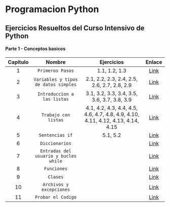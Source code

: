 # Programacion Python
## Ejercicios Resueltos del Curso Intensivo de Python
#### Parte 1 - Conceptos basicos
| Capitulo | Nombre | Ejercicios | Enlace |
| :-------------: |:-------------:| :-------------:| :-------------: |
|1|`Primeros Pasos`|1.1, 1.2, 1.3|[Link](https://github.com/CamarenaAI/Programacion-Python/tree/main/Books/Curso%20Intensivo%20de%20Python/Parte%20I%20-%20Conceptos%20Basicos/Capitulo%201%20-%20Primeros%20Pasos/Ejercicios)|
|2|`Variables y tipos de datos simples`|2.1, 2.2, 2.3, 2.4, 2.5, 2.6, 2.7, 2.8, 2.9|[Link](https://github.com/CamarenaAI/Programacion-Python/tree/main/Books/Curso%20Intensivo%20de%20Python/Parte%20I%20-%20Conceptos%20Basicos/Capitulo%202%20-%20Variables%20y%20Tipos%20de%20Datos%20Simples/Ejercicios)|
|3|`Introduccion a las listas`|3.1, 3.2, 3.3, 3.4, 3.5, 3.6, 3.7, 3.8, 3.9|[Link](https://github.com/CamarenaAI/Programacion-Python/tree/main/Books/Curso%20Intensivo%20de%20Python/Parte%20I%20-%20Conceptos%20Basicos/Capitulo%203%20-%20Introduccion%20a%20las%20Listas/Ejercicios)|
|4|`Trabajo con listas`|4.1, 4.2, 4.3, 4.4, 4.5, 4.6, 4.7, 4.8, 4.9, 4.10, 4.11, 4.12, 4.13, 4.14, 4.15|[Link](https://github.com/CamarenaAI/Programacion-Python/tree/main/Books/Curso%20Intensivo%20de%20Python/Parte%20I%20-%20Conceptos%20Basicos/Capitulo%204%20-%20Trabajo%20con%20Listas/Ejercicios)|
|5|`Sentencias if`|5.1, 5.2|[Link](https://github.com/CamarenaAI/Programacion-Python/tree/main/Books/Curso%20Intensivo%20de%20Python/Parte%20I%20-%20Conceptos%20Basicos/Capitulo%205%20-%20Sentencias%20If/Ejercicios)|
|6|`Diccionarios`||[Link]()|
|7|`Entradas del usuario y bucles while`||[Link]()|
|8|`Funciones`||[Link]()|
|9|`Clases`||[Link]()|
|10|`Archivos y excepciones`||[Link]()|
|11|`Probar el Codigo`||[Link]()|
